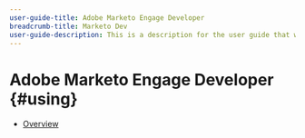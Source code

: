 ```yaml
---
user-guide-title: Adobe Marketo Engage Developer
breadcrumb-title: Marketo Dev
user-guide-description: This is a description for the user guide that will be displayed on the landing page.
---
```


# Adobe Marketo Engage Developer {#using}

+ [Overview](overview.md)
